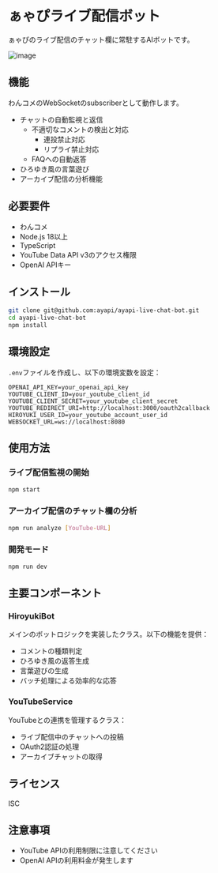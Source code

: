 # ぁゃぴライブ配信ボット

ぁゃぴのライブ配信のチャット欄に常駐するAIボットです。

![image](https://github.com/user-attachments/assets/47a0d1dd-3062-473b-8088-2db3d5b63d36)


## 機能

わんコメのWebSocketのsubscriberとして動作します。

- チャットの自動監視と返信
  - 不適切なコメントの検出と対応
    - 連投禁止対応
    - リプライ禁止対応
  - FAQへの自動返答
- ひろゆき風の言葉遊び
- アーカイブ配信の分析機能

## 必要要件

- わんコメ
- Node.js 18以上
- TypeScript
- YouTube Data API v3のアクセス権限
- OpenAI APIキー

## インストール

```bash
git clone git@github.com:ayapi/ayapi-live-chat-bot.git
cd ayapi-live-chat-bot
npm install
```


## 環境設定

`.env`ファイルを作成し、以下の環境変数を設定：

```env
OPENAI_API_KEY=your_openai_api_key
YOUTUBE_CLIENT_ID=your_youtube_client_id
YOUTUBE_CLIENT_SECRET=your_youtube_client_secret
YOUTUBE_REDIRECT_URI=http://localhost:3000/oauth2callback
HIROYUKI_USER_ID=your_youtube_account_user_id
WEBSOCKET_URL=ws://localhost:8080
```

## 使用方法

### ライブ配信監視の開始

```bash
npm start
```


### アーカイブ配信のチャット欄の分析

```bash
npm run analyze [YouTube-URL]
```

### 開発モード

```bash
npm run dev
```

## 主要コンポーネント

### HiroyukiBot

メインのボットロジックを実装したクラス。以下の機能を提供：

- コメントの種類判定
- ひろゆき風の返答生成
- 言葉遊びの生成
- バッチ処理による効率的な応答

### YouTubeService

YouTubeとの連携を管理するクラス：

- ライブ配信中のチャットへの投稿
- OAuth2認証の処理
- アーカイブチャットの取得

## ライセンス

ISC

## 注意事項

- YouTube APIの利用制限に注意してください
- OpenAI APIの利用料金が発生します

